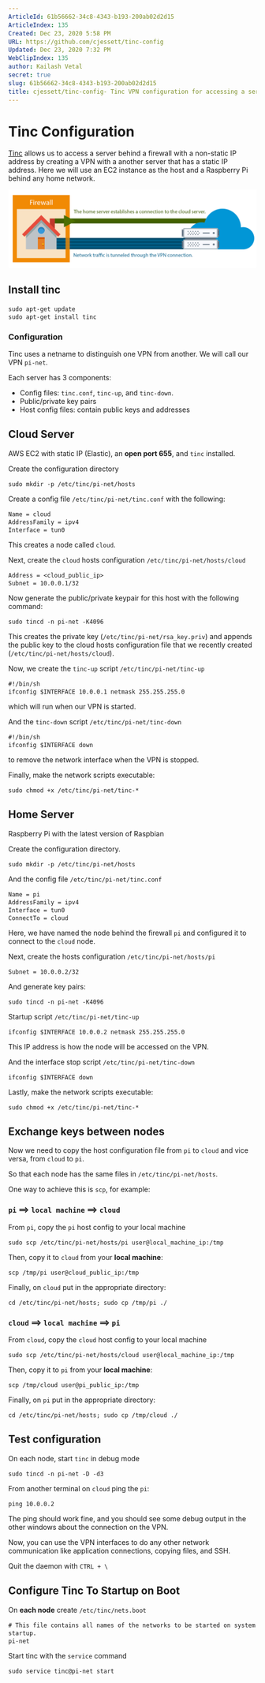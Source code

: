 ```yaml
---
ArticleId: 61b56662-34c8-4343-b193-200ab02d2d15
ArticleIndex: 135
Created: Dec 23, 2020 5:58 PM
URL: https://github.com/cjessett/tinc-config
Updated: Dec 23, 2020 7:32 PM
WebClipIndex: 135
author: Kailash Vetal
secret: true
slug: 61b56662-34c8-4343-b193-200ab02d2d15
title: cjessett/tinc-config- Tinc VPN configuration for accessing a server behind a firewall
---
```

# Tinc Configuration

[Tinc](https://www.tinc-vpn.org/) allows us to access a server behind a firewall with a non-static IP address by creating a VPN with a another server that has a static IP address. Here we will use an EC2 instance as the host and a Raspberry Pi behind any home network.

![135%20fed85a0675a2437e988288b7de107c50/tinc-net.png](135%20fed85a0675a2437e988288b7de107c50/tinc-net.png)

## Install tinc

```
sudo apt-get update
sudo apt-get install tinc

```

### Configuration

Tinc uses a netname to distinguish one VPN from another. We will call our VPN `pi-net`.

Each server has 3 components:

- Config files: `tinc.conf`, `tinc-up`, and `tinc-down`.
- Public/private key pairs
- Host config files: contain public keys and addresses

## Cloud Server

AWS EC2 with static IP (Elastic), an **open port 655**, and `tinc` installed.

Create the configuration directory

```
sudo mkdir -p /etc/tinc/pi-net/hosts

```

Create a config file `/etc/tinc/pi-net/tinc.conf` with the following:

```
Name = cloud
AddressFamily = ipv4
Interface = tun0

```

This creates a node called `cloud`.

Next, create the `cloud` hosts configuration `/etc/tinc/pi-net/hosts/cloud`

```
Address = <cloud_public_ip>
Subnet = 10.0.0.1/32

```

Now generate the public/private keypair for this host with the following command:

```
sudo tincd -n pi-net -K4096

```

This creates the private key (`/etc/tinc/pi-net/rsa_key.priv`) and appends the public key to the cloud hosts configuration file that we recently created (`/etc/tinc/pi-net/hosts/cloud`).

Now, we create the `tinc-up` script `/etc/tinc/pi-net/tinc-up`

```
#!/bin/sh
ifconfig $INTERFACE 10.0.0.1 netmask 255.255.255.0

```

which will run when our VPN is started.

And the `tinc-down` script `/etc/tinc/pi-net/tinc-down`

```
#!/bin/sh
ifconfig $INTERFACE down

```

to remove the network interface when the VPN is stopped.

Finally, make the network scripts executable:

```
sudo chmod +x /etc/tinc/pi-net/tinc-*

```

## Home Server

Raspberry Pi with the latest version of Raspbian

Create the configuration directory.

```
sudo mkdir -p /etc/tinc/pi-net/hosts

```

And the config file `/etc/tinc/pi-net/tinc.conf`

```
Name = pi
AddressFamily = ipv4
Interface = tun0
ConnectTo = cloud

```

Here, we have named the node behind the firewall `pi` and configured it to connect to the `cloud` node.

Next, create the hosts configuration `/etc/tinc/pi-net/hosts/pi`

```
Subnet = 10.0.0.2/32

```

And generate key pairs:

```
sudo tincd -n pi-net -K4096

```

Startup script `/etc/tinc/pi-net/tinc-up`

```
ifconfig $INTERFACE 10.0.0.2 netmask 255.255.255.0

```

This IP address is how the node will be accessed on the VPN.

And the interface stop script `/etc/tinc/pi-net/tinc-down`

```
ifconfig $INTERFACE down

```

Lastly, make the network scripts executable:

```
sudo chmod +x /etc/tinc/pi-net/tinc-*

```

## Exchange keys between nodes

Now we need to copy the host configuration file from `pi` to `cloud` and vice versa, from `cloud` to `pi`.

So that each node has the same files in `/etc/tinc/pi-net/hosts`.

One way to achieve this is `scp`, for example:

### `pi` ==> `local machine` ==> `cloud`

From `pi`, copy the `pi` host config to your local machine

```
sudo scp /etc/tinc/pi-net/hosts/pi user@local_machine_ip:/tmp

```

Then, copy it to `cloud` from your **local machine**:

```
scp /tmp/pi user@cloud_public_ip:/tmp

```

Finally, on `cloud` put in the appropriate directory:

```
cd /etc/tinc/pi-net/hosts; sudo cp /tmp/pi ./

```

### `cloud` ==> `local machine` ==> `pi`

From `cloud`, copy the `cloud` host config to your local machine

```
sudo scp /etc/tinc/pi-net/hosts/cloud user@local_machine_ip:/tmp

```

Then, copy it to `pi` from your **local machine**:

```
scp /tmp/cloud user@pi_public_ip:/tmp

```

Finally, on `pi` put in the appropriate directory:

```
cd /etc/tinc/pi-net/hosts; sudo cp /tmp/cloud ./

```

## Test configuration

On each node, start `tinc` in debug mode

```
sudo tincd -n pi-net -D -d3

```

From another terminal on `cloud` ping the `pi`:

```
ping 10.0.0.2

```

The ping should work fine, and you should see some debug output in the other windows about the connection on the VPN.

Now, you can use the VPN interfaces to do any other network communication like application connections, copying files, and SSH.

Quit the daemon with `CTRL + \`

## Configure Tinc To Startup on Boot

On **each node** create `/etc/tinc/nets.boot`

```
# This file contains all names of the networks to be started on system startup.
pi-net

```

Start tinc with the `service` command

```
sudo service tinc@pi-net start

```
